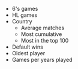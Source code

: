 * 6's games
* HL games
* Country
    - Average matches
    - Most cumulative
    - Most in the top 100
* Default wins
* Oldest player
* Games per years played
